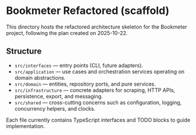 # Bookmeter Refactored (scaffold)

This directory hosts the refactored architecture skeleton for the Bookmeter project, following the plan created on 2025-10-22.

## Structure
- `src/interfaces` — entry points (CLI, future adapters).
- `src/application` — use cases and orchestration services operating on domain abstractions.
- `src/domain` — entities, repository ports, and pure services.
- `src/infrastructure` — concrete adapters for scraping, HTTP APIs, persistence, export, and messaging.
- `src/shared` — cross-cutting concerns such as configuration, logging, concurrency helpers, and clocks.

Each file currently contains TypeScript interfaces and TODO blocks to guide implementation.
